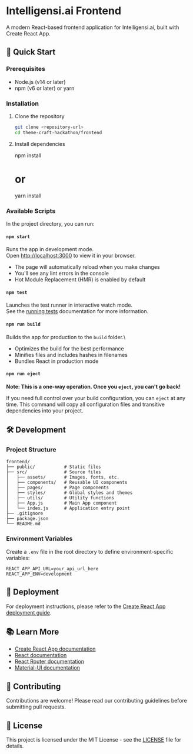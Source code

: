# Intelligensi.ai Frontend

A modern React-based frontend application for Intelligensi.ai, built with Create React App.

## 🚀 Quick Start

### Prerequisites
- Node.js (v14 or later)
- npm (v6 or later) or yarn

### Installation

1. Clone the repository
   ```bash
   git clone <repository-url>
   cd theme-craft-hackathon/frontend
   ```

2. Install dependencies

   npm install
   # or
   yarn install

### Available Scripts

In the project directory, you can run:

#### `npm start`
Runs the app in development mode.\
Open [http://localhost:3000](http://localhost:3000) to view it in your browser.
- The page will automatically reload when you make changes
- You'll see any lint errors in the console
- Hot Module Replacement (HMR) is enabled by default

#### `npm test`
Launches the test runner in interactive watch mode.\
See the [running tests](https://facebook.github.io/create-react-app/docs/running-tests) documentation for more information.

#### `npm run build`
Builds the app for production to the `build` folder.\
- Optimizes the build for the best performance
- Minifies files and includes hashes in filenames
- Bundles React in production mode

#### `npm run eject`
**Note: This is a one-way operation. Once you `eject`, you can't go back!**

If you need full control over your build configuration, you can `eject` at any time. This command will copy all configuration files and transitive dependencies into your project.

## 🛠️ Development

### Project Structure

```
frontend/
├── public/           # Static files
├── src/              # Source files
│   ├── assets/       # Images, fonts, etc.
│   ├── components/   # Reusable UI components
│   ├── pages/        # Page components
│   ├── styles/       # Global styles and themes
│   ├── utils/        # Utility functions
│   ├── App.js        # Main App component
│   └── index.js      # Application entry point
├── .gitignore
├── package.json
└── README.md
```

### Environment Variables

Create a `.env` file in the root directory to define environment-specific variables:

```
REACT_APP_API_URL=your_api_url_here
REACT_APP_ENV=development
```

## 🚀 Deployment

For deployment instructions, please refer to the [Create React App deployment guide](https://facebook.github.io/create-react-app/docs/deployment).

## 📚 Learn More

- [Create React App documentation](https://facebook.github.io/create-react-app/docs/getting-started)
- [React documentation](https://reactjs.org/)
- [React Router documentation](https://reactrouter.com/)
- [Material-UI documentation](https://mui.com/)

## 🤝 Contributing

Contributions are welcome! Please read our contributing guidelines before submitting pull requests.

## 📄 License

This project is licensed under the MIT License - see the [LICENSE](LICENSE) file for details.
